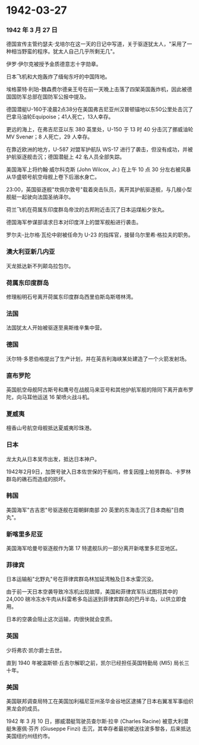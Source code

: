# 1942-03-27

### 1942 年 3 月 27 日

德国宣传主管约瑟夫·戈培尔在这一天的日记中写道，关于驱逐犹太人，"采用了一种相当野蛮的程序。犹太人自己几乎所剩无几"。

伊罗·伊尔克被授予金质德意志十字勋章。

日本飞机和大炮轰炸了缅甸东吁的中国阵地。

埃格蒙特·利珀-魏森费尔德亲王号在前一天晚上击落了四架英国轰炸机，因此被德国国防军总部在国防军公报中提及。

德国潜艇U-160于凌晨2点38分在美国弗吉尼亚州汉普顿锚地以东50公里处击沉了巴拿马油轮Equipoise；41人死亡，13人幸存。

更远的海上，在弗吉尼亚以东 380 英里处，U-150 于 13 时 40
分击沉了挪威油轮 MV Svenør；8 人死亡，29 人幸存。

在靠近欧洲的地方，U-587 对盟军护航队 WS-17
进行了袭击，但没有成功，并被护航驱逐舰击沉；德国潜艇上 42
名人员全部失踪。

美国海军上将约翰·威尔科克斯 (John Wilcox, Jr.) 在上午 10 点 30
分左右被风暴从华盛顿号航空母舰上卷下后溺水身亡。

23:00，英国驱逐舰"坎佩尔敦号"载着突击队员，离开其护航驱逐舰，与几艘小型舰艇一起驶向法国圣纳泽尔。

荷兰飞机在荷属东印度群岛帝汶的古邦附近击沉了日本运煤船夕张丸。

德国海军参谋部请求日本对印度洋上的盟军舰船进行袭击。

罗尔夫-比尔格·瓦伦中尉被任命为 U-23
的指挥官，接替乌尔里希·格拉夫的职务。

### 澳大利亚新几内亚

天龙抵达新不列颠岛拉包尔。

### 荷属东印度群岛

修理船明石号离开荷属东印度群岛西里伯斯岛斯塔林湾。

### 法国

法国犹太人开始被驱逐至奥斯维辛集中营。

### 德国

沃尔特·多恩伯格提出了生产计划，并在英吉利海峡某处建造了一个火箭发射场。

### 直布罗陀

英国航空母舰阿古斯号和鹰号在战舰马来亚号和其他护航军舰的陪同下离开直布罗陀，向马耳他运送
16 架喷火战斗机。

### 夏威夷

檀香山号航空母舰抵达夏威夷珍珠港。

### 日本

龙太丸从日本吴市出发，抵达日本神户。

1942年2月9日，加贺号驶入日本佐世保的干船坞，修复因撞上帕劳群岛、卡罗林群岛的礁石而造成的损坏。

### 韩国

美国海军"古吉恩"号驱逐舰在距朝鲜南部 20
英里的东海击沉了日本商船"日商丸"。

### 新喀里多尼亚

美国海军哈曼号驱逐舰作为第 17 特遣舰队的一部分离开新喀里多尼亚地区。

### 菲律宾

日本运输船"北野丸"号在菲律宾群岛林加延湾触及日本水雷沉没。

由于前一天日本空袭导致冷冻机出现故障，美国和菲律宾军队试图将其中的
24,000
磅冷冻水牛肉从科雷希多岛运送到菲律宾群岛的巴丹半岛，以供立即食用。

日本的空袭会阻止这次运输，肉很快就会变质。

### 英国

少将弗农·凯尔爵士去世。

直到 1940 年被温斯顿·丘吉尔解职之前，凯尔已经担任英国特勤局 (MI5)
局长三十年。

### 美国

美国联邦调查局特工在美国加利福尼亚州圣华金谷地区逮捕了日本右翼准军事组织黑龙会的成员。

1942 年 3 月 10 日，挪威潜艇驾驶员查尔斯·拉辛 (Charles Racine)
被意大利潜艇朱塞佩·芬齐 (Giuseppe Finzi)
击沉，其幸存者最初被送往波多黎各，后来抵达美国纽约州纽约市。